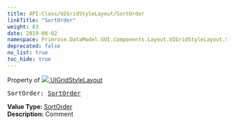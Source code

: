 ```yaml
---
title: API:Class/UIGridStyleLayout/SortOrder
linkTitle: "SortOrder"
weight: 83
date: 2019-08-02
namespace: Primrose.DataModel.GUI.Components.Layout.UIGridStyleLayout.SortOrder
deprecated: false
no_list: true
toc_hide: true
---
```

Property of <a href="/docs/api-reference/Class/UIGridStyleLayout"><img src="/icons/silk/form.png"/>&nbsp;UIGridStyleLayout</a>
<pre class="method-declaration">
SortOrder: <a class="type" href="/docs/api-reference/Enum/SortOrder">SortOrder</a></pre>
<b>Value Type: </b>
<a class="type" href="/docs/api-reference/Enum/SortOrder">SortOrder</a>
<br/>
<b>Description: </b>
Comment

